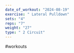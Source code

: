```yaml
---
date_of_workout: "2024-08-19"
exercise: " Lateral Pulldown"
sets: "4"
reps: "7"
weight: "27"
type: " 2 Circuit"
---
```

#workouts
